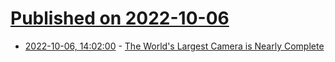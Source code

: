 # [Published on 2022-10-06](index.md)

* [2022-10-06, 14:02:00](https://soylentnews.org/article.pl?sid=22/10/06/0015201&from=rss) - [The World's Largest Camera is Nearly Complete](https://soylentnews.org/article.pl?sid=22/10/06/0015201&from=rss)
